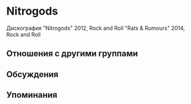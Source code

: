 # Nitrogods

Дискография
"Nitrogods" 2012, Rock and Roll
"Rats & Rumours" 2014, Rock and Roll

## Отношения с другими группами


## Обсуждения


## Упоминания

